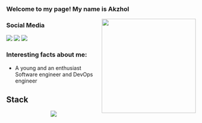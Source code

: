 ### Welcome to my page! My name is Akzhol
<picture> <img align="right" src="https://github.com/7oSkaaa/7oSkaaa/blob/main/Images/Right_Side.gif?raw=true" width = 250px></picture>

### Social Media
<a href="https://t.me/ZhakiyaK" target="_blank"><img src="https://img.icons8.com/color/40/000000/telegram-app--v4.png"/></a>
<a href="https://vk.com/akzholzhakiya" target="_blank"><img src="https://img.icons8.com/color/40/000000/vk-circled.png"/></a>
<a href="https://www.instagram.com/zhk.lab" target="_blank"><img src="https://img.icons8.com/color/40/000000/instagram-new--v1.png"/></a>

### Interesting facts about me:
- A young and an enthusiast Software engineer and DevOps engineer


## Stack

<p align="center">
  <a href="https://skillicons.dev">
    <img src="https://skillicons.dev/icons?i=git,github,go,fastapi,postgresql,mysql,sqlite,docker,graphql,gitlab,kubernetes,ansible,kafka,grafana,prometheus,elasticsearch,linux,bash,jenkins,postman,powershell,rabbitmq,redis,terraform,&perline=14" />
  </a>
</p>

